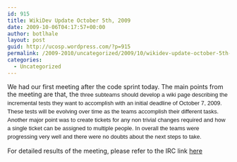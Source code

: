 ```yaml
---
id: 915
title: WikiDev Update October 5th, 2009
date: 2009-10-06T04:17:57+00:00
author: botlhale
layout: post
guid: http://ucosp.wordpress.com/?p=915
permalink: /2009-2010/uncategorized/2009/10/wikidev-update-october-5th-2009/
categories:
  - Uncategorized
---
```

We had our first meeting after the code sprint today. The main points from the meeting are that, the <span style="font-family:sans-serif;font-size:13px;line-height:19px;">three subteams should develop a wiki page describing the incremental tests they want to accomplish with an initial deadline of October 7, 2009. These tests will be evolving over time as the teams accomplish their different tasks. Another major point was to create tickets for any non trivial changes required and how a single ticket can be assigned to multiple people. In overall the teams were progressing very well and there were no doubts about the next steps to take.<br /> </span>

For detailed results of the meeting, please refer to the IRC link <a href="http://hypatia.cs.ualberta.ca/ucosp/index.php?title=UCOSP_IRC:Mon_Oct_5_2009" target="_blank">here</a>